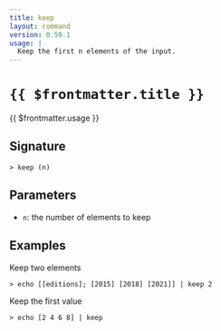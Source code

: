 ```yaml
---
title: keep
layout: command
version: 0.59.1
usage: |
  Keep the first n elements of the input.
---
```


# `{{ $frontmatter.title }}`

<div style='white-space: pre-wrap;'>{{ $frontmatter.usage }}</div>

## Signature

```> keep (n)```

## Parameters

 -  `n`: the number of elements to keep

## Examples

Keep two elements
```shell
> echo [[editions]; [2015] [2018] [2021]] | keep 2
```

Keep the first value
```shell
> echo [2 4 6 8] | keep
```
